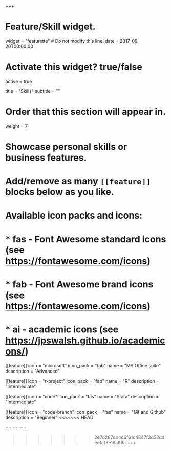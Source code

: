 +++
# Feature/Skill widget.
widget = "featurette"  # Do not modify this line!
date = 2017-09-20T00:00:00

# Activate this widget? true/false
active = true

title = "Skills"
subtitle = ""

# Order that this section will appear in.
weight = 7

# Showcase personal skills or business features.
#
# Add/remove as many `[[feature]]` blocks below as you like.
#
# Available icon packs and icons:
# * fas - Font Awesome standard icons (see https://fontawesome.com/icons)
# * fab - Font Awesome brand icons (see https://fontawesome.com/icons)
# * ai - academic icons (see https://jpswalsh.github.io/academicons/)

[[feature]]
  icon = "microsoft"
  icon_pack = "fab"
  name = "MS Office suite"
  description = "Advanced"

[[feature]]
  icon = "r-project"
  icon_pack = "fab"
  name = "R"
  description = "Intermediate"

[[feature]]
  icon = "code"
  icon_pack = "fas"
  name = "Stata"
  description = "Intermediate"

[[feature]]
  icon = "code-branch"
  icon_pack = "fas"
  name = "Git and Github"
  description = "Beginner"
<<<<<<< HEAD
  
=======

>>>>>>> 2e7d287db4c6f61c4847f3d53ddeefaf3e19a96a
+++
